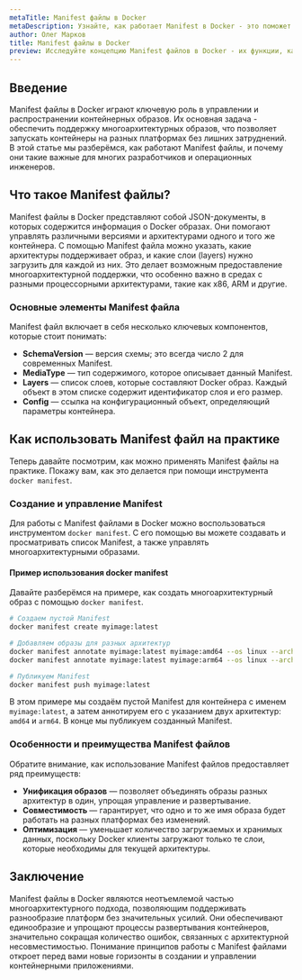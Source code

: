 ```yaml
---
metaTitle: Manifest файлы в Docker
metaDescription: Узнайте, как работает Manifest в Docker - это поможет управлять многоархитектурными образами и улучшить совместимость контейнеров
author: Олег Марков
title: Manifest файлы в Docker
preview: Исследуйте концепцию Manifest файлов в Docker - их функции, как они помогают управлять многоархитектурными образами и улучшать совместимость контейнеров, а также практические советы и примеры
---
```


## Введение

Manifest файлы в Docker играют ключевую роль в управлении и распространении контейнерных образов. Их основная задача - обеспечить поддержку многоархитектурных образов, что позволяет запускать контейнеры на разных платформах без лишних затруднений. В этой статье мы разберёмся, как работают Manifest файлы, и почему они такие важные для многих разработчиков и операционных инженеров.

## Что такое Manifest файлы?

Manifest файлы в Docker представляют собой JSON-документы, в которых содержится информация о Docker образах. Они помогают управлять различными версиями и архитектурами одного и того же контейнера. С помощью Manifest файла можно указать, какие архитектуры поддерживает образ, и какие слои (layers) нужно загрузить для каждой из них. Это делает возможным предоставление многоархитектурной поддержки, что особенно важно в средах с разными процессорными архитектурами, такие как x86, ARM и другие.

### Основные элементы Manifest файла

Manifest файл включает в себя несколько ключевых компонентов, которые стоит понимать:

- **SchemaVersion** — версия схемы; это всегда число 2 для современных Manifest.
- **MediaType** — тип содержимого, которое описывает данный Manifest.
- **Layers** — список слоев, которые составляют Docker образ. Каждый объект в этом списке содержит идентификатор слоя и его размер.
- **Config** — ссылка на конфигурационный объект, определяющий параметры контейнера.

## Как использовать Manifest файл на практике

Теперь давайте посмотрим, как можно применять Manifest файлы на практике. Покажу вам, как это делается при помощи инструмента `docker manifest`.

### Создание и управление Manifest

Для работы с Manifest файлами в Docker можно воспользоваться инструментом `docker manifest`. С его помощью вы можете создавать и просматривать список Manifest, а также управлять многоархитектурными образами.

#### Пример использования docker manifest

Давайте разберёмся на примере, как создать многоархитектурный образ с помощью `docker manifest`.

```bash
# Создаем пустой Manifest
docker manifest create myimage:latest

# Добавляем образы для разных архитектур
docker manifest annotate myimage:latest myimage:amd64 --os linux --arch amd64
docker manifest annotate myimage:latest myimage:arm64 --os linux --arch arm64

# Публикуем Manifest
docker manifest push myimage:latest
```

В этом примере мы создаём пустой Manifest для контейнера с именем `myimage:latest`, а затем аннотируем его с указанием двух архитектур: `amd64` и `arm64`. В конце мы публикуем созданный Manifest.

### Особенности и преимущества Manifest файлов

Обратите внимание, как использование Manifest файлов предоставляет ряд преимуществ:

- **Унификация образов** — позволяет объединять образы разных архитектур в один, упрощая управление и развертывание.
- **Совместимость** — гарантирует, что одно и то же имя образа будет работать на разных платформах без изменений.
- **Оптимизация** — уменьшает количество загружаемых и хранимых данных, поскольку Docker клиенты загружают только те слои, которые необходимы для текущей архитектуры.

## Заключение

Manifest файлы в Docker являются неотъемлемой частью многоархитектурного подхода, позволяющим поддерживать разнообразие платформ без значительных усилий. Они обеспечивают единообразие и упрощают процессы развертывания контейнеров, значительно сокращая количество ошибок, связанных с архитектурной несовместимостью. Понимание принципов работы с Manifest файлами откроет перед вами новые горизонты в создании и управлении контейнерными приложениями.